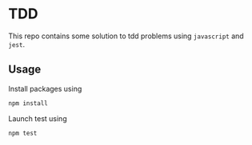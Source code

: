 # TDD
This repo contains some solution to tdd problems using `javascript` and `jest`.

## Usage
Install packages using
```js
npm install
```

Launch test using
```js
npm test
```